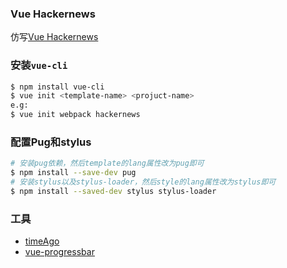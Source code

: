 ### Vue Hackernews
仿写[Vue Hackernews](https://vue-hn.now.sh/top)

### 安装`vue-cli`
```bash
$ npm install vue-cli
$ vue init <template-name> <projuct-name>
e.g:
$ vue init webpack hackernews
```

### 配置Pug和stylus
```bash
# 安装pug依赖，然后template的lang属性改为pug即可
$ npm install --save-dev pug
# 安装stylus以及stylus-loader，然后style的lang属性改为stylus即可
$ npm install --saved-dev stylus stylus-loader
```

### 工具
- [timeAgo](https://github.com/hustcc/timeago.js)
- [vue-progressbar](https://github.com/hilongjw/vue-progressbar)